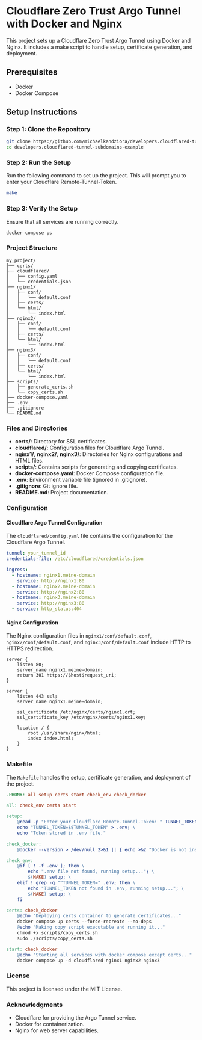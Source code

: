 # Cloudflare Zero Trust Argo Tunnel with Docker and Nginx

This project sets up a Cloudflare Zero Trust Argo Tunnel using Docker and Nginx. It includes a make script to handle setup, certificate generation, and deployment.

## Prerequisites

- Docker
- Docker Compose

## Setup Instructions

### Step 1: Clone the Repository

```sh
git clone https://github.com/michaelkandziora/developers.cloudflared-tunnel-subdomains-example 
cd developers.cloudflared-tunnel-subdomains-example
```

### Step 2: Run the Setup

Run the following command to set up the project. This will prompt you to enter your Cloudflare Remote-Tunnel-Token.

```sh
make
```

### Step 3: Verify the Setup

Ensure that all services are running correctly.

```sh
docker compose ps
```

### Project Structure

```plaintext
my_project/
├── certs/
├── cloudflared/
│   ├── config.yaml
│   └── credentials.json
├── nginx1/
│   ├── conf/
│   │   └── default.conf
│   ├── certs/
│   └── html/
│       └── index.html
├── nginx2/
│   ├── conf/
│   │   └── default.conf
│   ├── certs/
│   └── html/
│       └── index.html
├── nginx3/
│   ├── conf/
│   │   └── default.conf
│   ├── certs/
│   └── html/
│       └── index.html
├── scripts/
│   ├── generate_certs.sh
│   └── copy_certs.sh
├── docker-compose.yaml
├── .env
├── .gitignore
└── README.md
```

### Files and Directories

- **certs/**: Directory for SSL certificates.
- **cloudflared/**: Configuration files for Cloudflare Argo Tunnel.
- **nginx1/**, **nginx2/**, **nginx3/**: Directories for Nginx configurations and HTML files.
- **scripts/**: Contains scripts for generating and copying certificates.
- **docker-compose.yaml**: Docker Compose configuration file.
- **.env**: Environment variable file (ignored in .gitignore).
- **.gitignore**: Git ignore file.
- **README.md**: Project documentation.

### Configuration

#### Cloudflare Argo Tunnel Configuration

The `cloudflared/config.yaml` file contains the configuration for the Cloudflare Argo Tunnel.

```yaml
tunnel: your_tunnel_id
credentials-file: /etc/cloudflared/credentials.json

ingress:
  - hostname: nginx1.meine-domain
    service: http://nginx1:80
  - hostname: nginx2.meine-domain
    service: http://nginx2:80
  - hostname: nginx3.meine-domain
    service: http://nginx3:80
  - service: http_status:404
```

#### Nginx Configuration

The Nginx configuration files in `nginx1/conf/default.conf`, `nginx2/conf/default.conf`, and `nginx3/conf/default.conf` include HTTP to HTTPS redirection.

```nginx
server {
    listen 80;
    server_name nginx1.meine-domain;
    return 301 https://$host$request_uri;
}

server {
    listen 443 ssl;
    server_name nginx1.meine-domain;

    ssl_certificate /etc/nginx/certs/nginx1.crt;
    ssl_certificate_key /etc/nginx/certs/nginx1.key;

    location / {
        root /usr/share/nginx/html;
        index index.html;
    }
}
```

### Makefile

The `Makefile` handles the setup, certificate generation, and deployment of the project.

```makefile
.PHONY: all setup certs start check_env check_docker

all: check_env certs start

setup:
	@read -p "Enter your Cloudflare Remote-Tunnel-Token: " TUNNEL_TOKEN; \
	echo "TUNNEL_TOKEN=$$TUNNEL_TOKEN" > .env; \
	echo "Token stored in .env file."

check_docker:
	@docker --version > /dev/null 2>&1 || { echo >&2 "Docker is not installed. Please install Docker and try again."; exit 1; }

check_env:
	@if [ ! -f .env ]; then \
		echo ".env file not found, running setup..."; \
		$(MAKE) setup; \
	elif ! grep -q "^TUNNEL_TOKEN=" .env; then \
		echo "TUNNEL_TOKEN not found in .env, running setup..."; \
		$(MAKE) setup; \
	fi

certs: check_docker
	@echo "Deploying certs container to generate certificates..."
	docker compose up certs --force-recreate --no-deps
	@echo "Making copy script executable and running it..."
	chmod +x scripts/copy_certs.sh
	sudo ./scripts/copy_certs.sh

start: check_docker
	@echo "Starting all services with docker compose except certs..."
	docker compose up -d cloudflared nginx1 nginx2 nginx3
```

### License

This project is licensed under the MIT License.

### Acknowledgments

- Cloudflare for providing the Argo Tunnel service.
- Docker for containerization.
- Nginx for web server capabilities.
